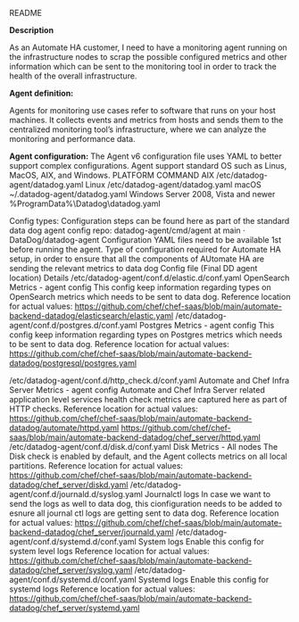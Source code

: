 README

**Description**

As an Automate HA customer, I need to have a monitoring agent running on the infrastructure nodes to scrap the possible configured metrics and other information which can be sent to the monitoring tool in order to track the health of the overall infrastructure.

**Agent definition:**

Agents for monitoring use cases refer to software that runs on your host machines. It collects events and metrics from hosts and sends them to the centralized monitoring tool’s infrastructure, where we can analyze the monitoring and performance data.

**Agent configuration:**
The Agent v6 configuration file uses YAML to better support complex configurations. Agent support standard OS such as Linus, MacOS, AIX, and Windows.
PLATFORM
COMMAND
AIX
/etc/datadog-agent/datadog.yaml
Linux
/etc/datadog-agent/datadog.yaml
macOS
~/.datadog-agent/datadog.yaml
Windows Server 2008, Vista and newer
%ProgramData%\Datadog\datadog.yaml

Config types:
Configuration steps can be found here as part of the standard data dog agent config repo:
datadog-agent/cmd/agent at main · DataDog/datadog-agent
Configuration YAML files need to be available 1st before running the agent.
Type of configuration required for Automate HA setup, in order to ensure that all the components of AUtomate HA are sending the relevant metrics to data dog
Config file (Final DD agent location)
Details
/etc/datadog-agent/conf.d/elastic.d/conf.yaml
OpenSearch Metrics - agent config
This config keep information regarding types on OpenSearch metrics which needs to be sent to data dog.
Reference location for actual values: https://github.com/chef/chef-saas/blob/main/automate-backend-datadog/elasticsearch/elastic.yaml
/etc/datadog-agent/conf.d/postgres.d/conf.yaml
Postgres Metrics - agent config
This config keep information regarding types on Postgres metrics which needs to be sent to data dog.
Reference location for actual values: https://github.com/chef/chef-saas/blob/main/automate-backend-datadog/postgresql/postgres.yaml

/etc/datadog-agent/conf.d/http_check.d/conf.yaml
Automate and Chef Infra Server Metrics - agent config
Automate and Chef Infra Server related application level services health check metrics are captured here as part of HTTP checks.
Reference location for actual values: https://github.com/chef/chef-saas/blob/main/automate-backend-datadog/automate/httpd.yaml
https://github.com/chef/chef-saas/blob/main/automate-backend-datadog/chef_server/httpd.yaml
/etc/datadog-agent/conf.d/disk.d/conf.yaml
Disk Metrics - All nodes
The Disk check is enabled by default, and the Agent collects metrics on all local partitions.
Reference location for actual values:
https://github.com/chef/chef-saas/blob/main/automate-backend-datadog/chef_server/diskd.yaml
/etc/datadog-agent/conf.d/journald.d/syslog.yaml
Journalctl logs
In case we want to send the logs as well to data dog, this cionfiguration needs to be added to esnure all journal ctl logs are getting sent to data dog.
Reference location for actual values:  https://github.com/chef/chef-saas/blob/main/automate-backend-datadog/chef_server/journald.yaml
/etc/datadog-agent/conf.d/systemd.d/conf.yaml
System logs
Enable this config for system level logs
Reference location for actual values: https://github.com/chef/chef-saas/blob/main/automate-backend-datadog/chef_server/syslog.yaml
/etc/datadog-agent/conf.d/systemd.d/conf.yaml
Systemd logs
Enable this config for systemd logs
Reference location for actual values: https://github.com/chef/chef-saas/blob/main/automate-backend-datadog/chef_server/systemd.yaml
